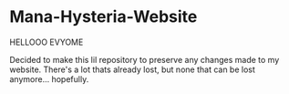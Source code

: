 # Mana-Hysteria-Website

HELLOOO EVYOME

Decided to make this lil repository to preserve any changes made to my website. There's a lot thats already lost, but none that can be lost anymore... hopefully. 
